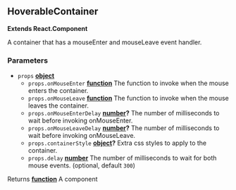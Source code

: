 <!-- Generated by documentation.js. Update this documentation by updating the source code. -->

## HoverableContainer

**Extends React.Component**

A container that has a mouseEnter and mouseLeave event handler.

### Parameters

-   `props` **[object][1]** 
    -   `props.onMouseEnter` **[function][2]** The function to invoke when the mouse enters the container.
    -   `props.onMouseLeave` **[function][2]** The function to invoke when the mouse leaves the container.
    -   `props.onMouseEnterDelay` **[number][3]?** The number of milliseconds to wait before invoking onMouseEnter.
    -   `props.onMouseLeaveDelay` **[number][3]?** The number of milliseconds to wait before invoking onMouseLeave.
    -   `props.containerStyle` **[object][1]?** Extra css styles to apply to the container.
    -   `props.delay` **[number][3]** The number of milliseconds to wait for both mouse events. (optional, default `300`)

Returns **[function][2]** A component

[1]: https://developer.mozilla.org/docs/Web/JavaScript/Reference/Global_Objects/Object

[2]: https://developer.mozilla.org/docs/Web/JavaScript/Reference/Statements/function

[3]: https://developer.mozilla.org/docs/Web/JavaScript/Reference/Global_Objects/Number
